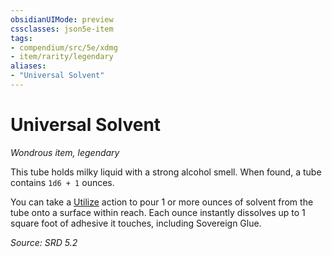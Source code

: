 ```yaml
---
obsidianUIMode: preview
cssclasses: json5e-item
tags:
- compendium/src/5e/xdmg
- item/rarity/legendary
aliases: 
- "Universal Solvent"
---
```

# Universal Solvent
*Wondrous item, legendary*  


This tube holds milky liquid with a strong alcohol smell. When found, a tube contains `1d6 + 1` ounces.

You can take a [Utilize](actions.md#Utilize) action to pour 1 or more ounces of solvent from the tube onto a surface within reach. Each ounce instantly dissolves up to 1 square foot of adhesive it touches, including Sovereign Glue.

*Source: SRD 5.2*